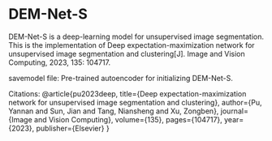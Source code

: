 # DEM-Net-S
DEM-Net-S is a deep-learning model for unsupervised image segmentation. This is the implementation of Deep expectation-maximization network for unsupervised image segmentation and clustering[J]. Image and Vision Computing, 2023, 135: 104717. 

savemodel file:  Pre-trained autoencoder for initializing DEM-Net-S.

Citations:
@article{pu2023deep,
  title={Deep expectation-maximization network for unsupervised image segmentation and clustering},
  author={Pu, Yannan and Sun, Jian and Tang, Niansheng and Xu, Zongben},
  journal={Image and Vision Computing},
  volume={135},
  pages={104717},
  year={2023},
  publisher={Elsevier}
}

